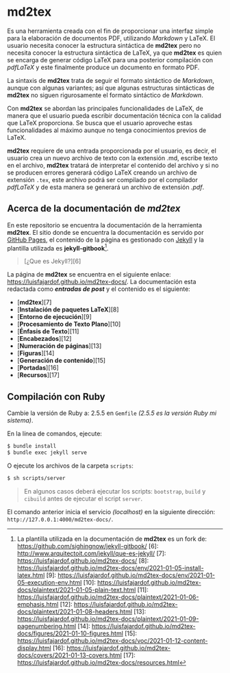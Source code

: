 # md2tex

Es una herramienta creada con el fin de proporcionar una interfaz simple para la elaboración de documentos PDF, utilizando _Markdown_ y LaTeX. El usuario necesita conocer la estructura sintáctica de **md2tex** pero no necesita conocer la estructura sintáctica de LaTeX, ya que **md2tex** es quien se encarga de generar código LaTeX para una posterior compilación con _pdfLaTeX_ y este finalmente produce un documento en formato PDF.

La sintaxis de **md2tex** trata de seguir el formato sintáctico de _Markdown_, aunque con algunas variantes; así que algunas estructuras sintácticas de **md2tex** no siguen rigurosamente el formato sintáctico de _Markdown_.

Con **md2tex** se abordan las principales funcionalidades de LaTeX, de manera que el usuario pueda escribir documentación técnica con la calidad que LaTeX proporciona. Se busca que el usuario aproveche estas funcionalidades al máximo aunque no tenga conocimientos previos de LaTeX.

**md2tex** requiere de una entrada proporcionada por el usuario, es decir, el usuario crea un nuevo archivo de texto con la extensión .md, escribe texto en el archivo, **md2tex** tratará de interpretar el contenido del archivo y si no se producen errores generará código LaTeX creando un archivo de extensión `.tex`, este archivo podrá ser compilado por el compilador _pdfLaTeX_ y de esta manera se generará un archivo de extensión _.pdf_.

## Acerca de la documentación de _md2tex_

En este repositorio se encuentra la documentación de la herramienta **md2tex**. El sitio donde se 
encuentra la documentación es servido por [GitHub Pages][1], el contenido de la página es gestionado
con [Jekyll][4] y la plantilla utilizada es **jekyll-gitbook**[^5]. 
> <i class="fas fa-info-circle fa-1x"></i> [¿Que es Jekyll?][6]

La página de **md2tex** se encuentra en el siguiente enlace: https://luisfajardof.github.io/md2tex-docs/. 
La documentación esta redactada como __*entradas de post*__ y el contenido es el siguiente:

- [**md2tex**][7]
- [**Instalación de paquetes LaTeX**][8]
- [**Entorno de ejecución**][9]
- [**Procesamiento de Texto Plano**][10]
- [**Énfasis de Texto**][11]
- [**Encabezados**][12]
- [**Numeración de páginas**][13]
- [**Figuras**][14]
- [**Generación de contenido**][15]
- [**Portadas**][16]
- [**Recursos**][17]

## Compilación con Ruby

Cambie la versión de Ruby a: 2.5.5 en `Gemfile` _(2.5.5 es la versión Ruby mi sistema)_.

En la línea de comandos, ejecute:
```bash
$ bundle install
$ bundle exec jekyll serve
```

O ejecute los archivos de la carpeta `scripts`:

```bash
$ sh scripts/server
```
> <i class="fas fa-info-circle fa-1x"></i> En algunos casos deberá ejecutar los scripts: `bootstrap`, `build` y `cibuild` antes de ejecutar el script `server`.

El comando anterior inicia el servicio _(localhost)_ en la siguiente dirección: `http://127.0.0.1:4000/md2tex-docs/`.

[1]: https://pages.github.com
[3]: https://github.com/sighingnow/jekyll-gitbook/
[4]: https://jekyllrb.com/
[^5]: La plantilla utilizada en la documentación de **md2tex** es un fork de: https://github.com/sighingnow/jekyll-gitbook/ 
[6]: http://www.arquitectoit.com/jekyll/que-es-jekyll/
[7]: https://luisfajardof.github.io/md2tex-docs/
[8]: https://luisfajardof.github.io/md2tex-docs/env/2021-01-05-install-latex.html
[9]: https://luisfajardof.github.io/md2tex-docs/env/2021-01-05-execution-env.html
[10]: https://luisfajardof.github.io/md2tex-docs/plaintext/2021-01-05-plain-text.html
[11]: https://luisfajardof.github.io/md2tex-docs/plaintext/2021-01-06-emphasis.html
[12]: https://luisfajardof.github.io/md2tex-docs/plaintext/2021-01-08-headers.html
[13]: https://luisfajardof.github.io/md2tex-docs/plaintext/2021-01-09-pagenumbering.html
[14]: https://luisfajardof.github.io/md2tex-docs/figures/2021-01-10-figures.html
[15]: https://luisfajardof.github.io/md2tex-docs/voc/2021-01-12-content-display.html
[16]: https://luisfajardof.github.io/md2tex-docs/covers/2021-01-13-covers.html
[17]: https://luisfajardof.github.io/md2tex-docs/resources.html